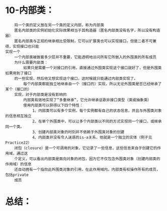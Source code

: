 # 10-内部类：
		将一个类的定义放在另一个类的定义内部，称为内部类
		匿名内部类的实例初始化实际效果相当于其构造器（匿名内部类没有名字，所以没有构造器）
		匿名内部类与正规的继承相比受限制，它可以扩展类也可以实现接口，但是二者不可兼得，实现接口也只能
	实现一个
		一个内部类被嵌套多少层并不重要，它能透明地访问所有它所嵌入的外围类的所有成员
		为什么需要内部类：
			如果只是需要一个对接口的引用，直接通过外围类实现这个接口就好了，但是外围类如果用到了接口
		的一些实现，然后他又想实现这个接口，这时候就只能通过内部类实现了。
			每个内部类都能独立地继承自一个（接口的）实现，所以无论外围类是否已经继承了某个（接口的）
		实现，对于内部类是没有影响的
			内部类有效地实现了“多重继承”，它允许继承讴歌非接口类型（类或抽象类）
			使用内部类可以获得以下四个特性：
				1、内部类可以有多个实例，每个实例都有自己的状态信息，并且与外围类对象的信息相互独立
				2、在单个外围类中，可以让多个内部类以不同的方式实现同一个接口，或继承同一个类。
				3、创建内部类对象的时刻并不依赖于外围类对象的创建
				4、内部类并没有令人迷惑的is-a关系，他就是一个独立的实体（例子见Practice22）
		闭包（closure）是一个可调用的对象，它记录了一些信息，这些信息来自于创建它的作用域，通过这
		个定义，可以看出内部类是面向对象的闭包，因为它不仅包含外围类对象（创建内部类的作用域）的信息
		还自动拥有一个指向此外围类对象的引用，在此作用域内，内部类有权操作所有的成员，包括private
		成员
# 总结：


